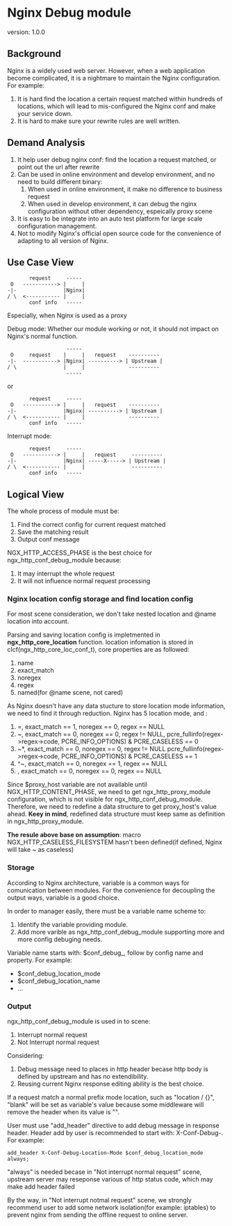 # Nginx Debug module

version: 1.0.0

## Background

Nginx is a widely used web server. However, when a web application become 
complicated, it is a nightmare to maintain the Nginx configuration. For example:
1. It is hard find the location a certain request matched within hundreds of 
   locations, which will lead to mis-configured the Nginx conf and make your
   service down.
2. It is hard to make sure your rewrite rules are well written.

## Demand Analysis

1. It help user debug nginx conf: find the location a request matched, or point
   out the url after rewrite
2. Can be used in online environment and develop environment, and no need to 
   build different binary:
   1. When used in online environment, it make no difference to business request
   2. When used in develop environment, it can debug the nginx configuration 
      without other dependency, espeically proxy scene
3. It is easy to be integrate into an auto test platform for large scale 
   configuration management.
4. Not to modify Nginx's official open source code for the convenience of adapting
   to all version of Nginx.


## Use Case View

```
       request     -----
 O   -----------> |     |
-|-               |Nginx|
/ \  <----------- |     |
       conf info   -----
```

Especially, when Nginx is used as a proxy

Debug mode: Whether our module working or not, it should not impact on Nginx's normal function.

```
                   -----
 O     request    |     |   request    ----------
-|-  -----------> |Nginx| ----------> | Upstream |
/ \               |     |              ----------
                   -----
```
or
```
       request     -----
 O   -----------> |     |   request    ----------
-|-               |Nginx| ----------> | Upstream |
/ \  <----------- |     |              ----------
       conf info   -----
```

Interrupt mode:
```
       request     -----
 O   -----------> |     |   request     ----------
-|-               |Nginx| -----X-----> | Upstream |
/ \  <----------- |     |               ----------
       conf info   -----
```
## Logical View

The whole process of module must be:
1. Find the correct config for current request matched
2. Save the matching result
3. Output conf message

NGX_HTTP_ACCESS_PHASE is the best choice for ngx_http_conf_debug_module
because:
1. It may interrupt the whole request
2. It will not influence normal request processing

### Nginx location config storage and find location config

For most scene consideration, we don't take nested location and @name location
into account.

Parsing and saving location config is impletmented in **ngx_http_core_location**
function.
location infomation is stored in clcf(ngx_http_core_loc_conf_t), core properties are 
as followed:
1. name
2. exact_match
3. noregex
4. regex
5. named(for @name scene, not cared)

As Nginx doesn't have any data stucture to store location mode information, we need
to find it through reduction. 
Nginx has 5 location mode, and :
1. =, exact_match == 1, noregex == 0, regex == NULL
2. ~, exact_match == 0, noregex == 0, regex != NULL,
   pcre_fullinfo(regex->regex->code, PCRE_INFO_OPTIONS) & PCRE_CASELESS == 0
3. ~*, exact_match == 0, noregex == 0, regex != NULL
   pcre_fullinfo(regex->regex->code, PCRE_INFO_OPTIONS) & PCRE_CASELESS == 1
4. ^~, exact_match == 0, noregex == 1, regex == NULL
5. <none>, exact_match == 0, noregex == 0, regex == NULL

Since $proxy_host variable are not available until NGX_HTTP_CONTENT_PHASE, we
need to get ngx_http_proxy_module configuration, which is not visible for 
ngx_http_conf_debug_module. Therefore, we need to redefine a data structure to
get proxy_host's value ahead.
**Keey in mind**, redefined data structure must keep same as definition in 
ngx_http_proxy_module.  

**The resule above base on assumption**: macro NGX_HTTP_CASELESS_FILESYSTEM 
hasn't been defined(if defined, Nginx will take ~ as caseless)

### Storage

According to Nginx architecture, variable is a common ways for comunication
between modules. For the convenience for decoupling the output ways, variable
is a good choice.

In order to manager easily, there must be a variable name scheme to:
1. Identify the variable providing module.
2. Add more varible as ngx_http_conf_debug_module supporting more and more
   config debuging needs.

Variable name starts with: $conf_debug_, follow by config name and property.
For example:
* $conf_debug_location_mode
* $conf_debug_location_name
* ...


### Output

ngx_http_conf_debug_module is used in to scene:
1. Interrupt normal request
2. Not Interrupt normal request

Considering:
1. Debug message need to places in http header becase http body is defined
   by upstream and has no extendibility.
2. Reusing current Nginx response editing ability is the best choice.

If a request match a normal prefix mode location, such as "location / {}",
"blank" will be set as variable's value because some middleware will remove the
header when its value is "".

User must use "add_header" directive to add debug message in response header.
Header add by user is recommended to start with: X-Conf-Debug-.
For example:
```
add_header X-Conf-Debug-Location-Mode $conf_debug_location_mode always;
```

"always" is needed becase in "Not interrupt normal request" scene, upstream 
server may reseponse various of http status code, which may make add header
failed

By the way, in "Not interrupt notmal request" scene, we strongly recommend
user to add some network isolation(for example: iptables) to prevent nginx
from sending the offline request to online server.
